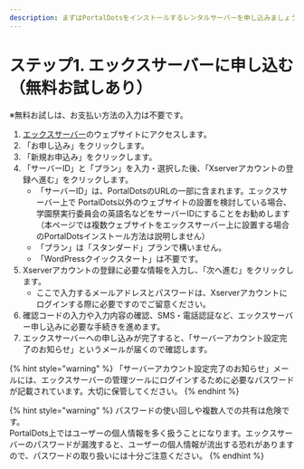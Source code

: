 ```yaml
---
description: まずはPortalDotsをインストールするレンタルサーバーを申し込みましょう。
---
```


# ステップ1. エックスサーバーに申し込む（無料お試しあり）

※無料お試しは、お支払い方法の入力は不要です。

1. [エックスサーバー](https://www.xserver.ne.jp)のウェブサイトにアクセスします。
2. 「お申し込み」をクリックします。
3. 「新規お申込み」をクリックします。
3. 「サーバーID」と「プラン」を入力・選択した後、「Xserverアカウントの登録へ進む」をクリックします。
   * 「サーバーID」は、PortalDotsのURLの一部に含まれます。エックスサーバー上で PortalDots以外のウェブサイトの設置を検討している場合、学園祭実行委員会の英語名などをサーバーIDにすることをお勧めします（本ページでは複数ウェブサイトをエックスサーバー上に設置する場合のPortalDotsインストール方法は説明しません）
   * 「プラン」は「スタンダード」プランで構いません。
   * 「WordPressクイックスタート」は不要です。
4. Xserverアカウントの登録に必要な情報を入力し、「次へ進む」をクリックします。
   * ここで入力するメールアドレスとパスワードは、Xserverアカウントにログインする際に必要ですのでご留意ください。
5. 確認コードの入力や入力内容の確認、SMS・電話認証など、エックスサーバー申し込みに必要な手続きを進めます。
6. エックスサーバーへの申し込みが完了すると、「サーバーアカウント設定完了のお知らせ」というメールが届くので確認します。

{% hint style="warning" %}
「サーバーアカウント設定完了のお知らせ」メールには、エックスサーバーの管理ツールにログインするために必要なパスワードが記載されています。大切に保管してください。
{% endhint %}

{% hint style="warning" %}
パスワードの使い回しや複数人での共有は危険です。\
PortalDots上ではユーザーの個人情報を多く扱うことになります。エックスサーバーのパスワードが漏洩すると、ユーザーの個人情報が流出する恐れがありますので、パスワードの取り扱いには十分ご注意ください。
{% endhint %}
